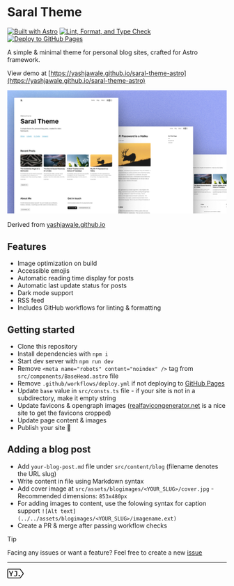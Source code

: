 # Saral Theme

[![Built with Astro](https://astro.badg.es/v2/built-with-astro/tiny.svg)](https://astro.build)
[![Lint, Format, and Type Check](https://github.com/yashjawale/saral-theme-astro/actions/workflows/lint.yml/badge.svg)](https://github.com/yashjawale/saral-theme-astro/actions/workflows/lint.yml)
[![Deploy to GitHub Pages](https://github.com/yashjawale/saral-theme-astro/actions/workflows/deploy.yml/badge.svg)](https://github.com/yashjawale/saral-theme-astro/actions/workflows/deploy.yml)

A simple & minimal theme for personal blog sites, crafted for Astro framework.

View demo at [https://yashjawale.github.io/saral-theme-astro](https://yashjawale.github.io/saral-theme-astro)

![Theme Screenshot](./screenshot.jpg)

Derived from [yashjawale.github.io](https://yashjawale.github.io)

## Features

- Image optimization on build
- Accessible emojis
- Automatic reading time display for posts
- Automatic last update status for posts
- Dark mode support
- RSS feed
- Includes GitHub workflows for linting & formatting

## Getting started

- Clone this repository
- Install dependencies with `npm i`
- Start dev server with `npm run dev`
- Remove `<meta name="robots" content="noindex" />` tag from `src/components/BaseHead.astro` file
- Remove `.github/workflows/deploy.yml` if not deploying to [GitHub Pages](https://docs.github.com/en/pages)
- Update `base` value in `src/consts.ts` file - if your site is not in a subdirectory, make it empty string
- Update favicons & opengraph images ([realfavicongenerator.net](https://realfavicongenerator.net/) is a nice site to get the favicons cropped)
- Update page content & images
- Publish your site 🚀

## Adding a blog post

- Add `your-blog-post.md` file under `src/content/blog` (filename denotes the URL slug)
- Write content in file using Markdown syntax
- Add cover image at `src/assets/blogimages/<YOUR_SLUG>/cover.jpg` - Recommended dimensions: `853x480px`
- For adding images to content, use the folowing syntax for caption support `![Alt text](../../assets/blogimages/<YOUR_SLUG>/imagename.ext)`
- Create a PR & merge after passing workflow checks

> [!TIP]
> Facing any issues or want a feature? Feel free to create a new [issue](https://github.com/yashjawale/saral-theme-astro/issues)

---

<a href="https://yashjawale.github.io/" target="_blank"><img style="height: 22px;" src="https://raw.githubusercontent.com/yashjawale/.github/main/docs/logo.svg" alt="Yash Jawale"/></a>
